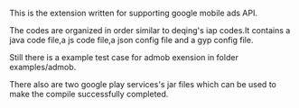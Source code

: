 This is the extension written for supporting google mobile ads API.

The codes are organized in order similar to deqing's iap codes.It contains a java code file,a js code file,a json config file and a gyp config file.

Still there is a example test case for admob exension in folder examples/admob.

There also are two google play services's jar files which can be used to make the compile successfully completed. 
